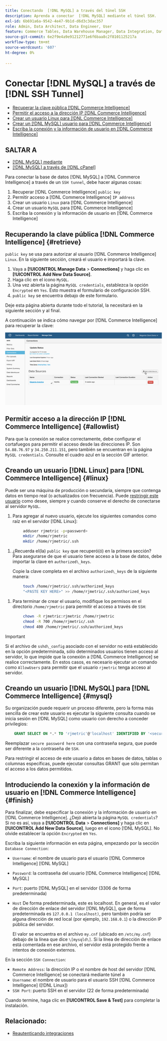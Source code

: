 ```yaml
---
title: Conectando  [!DNL MySQL] a través del túnel SSH
description: Aprenda a conectar  [!DNL MySQL] mediante el túnel SSH.
exl-id: 6b691a6a-9542-4e47-9b1d-d6d3c3dac357
role: Admin, Data Architect, Data Engineer, User
feature: Commerce Tables, Data Warehouse Manager, Data Integration, Data Import/Export, SQL Report Builder
source-git-commit: 6e2f9e4a9e91212771e6f6baa8c2f8101125217a
workflow-type: tm+mt
source-wordcount: '607'
ht-degree: 0%

---
```


# Conectar [!DNL MySQL] a través de [!DNL SSH Tunnel]

* [Recuperar la clave pública  [!DNL Commerce Intelligence] ](#retrieve)
* [Permitir el acceso a la dirección IP  [!DNL Commerce Intelligence] ](#allowlist)
* [Crear un usuario Linux para  [!DNL Commerce Intelligence]](#linux)
* [Crear un [!DNL MySQL] usuario para [!DNL Commerce Intelligence]](#mysql)
* [Escriba la conexión y la información de usuario en  [!DNL Commerce Intelligence]](#finish)

## SALTAR A

* [[!DNL MySQL] mediante ](../integrations/mysql-via-a-direct-connection.md)
* [[!DNL MySQL] a través de  [!DNL cPanel]](../integrations/mysql-via-cpanel.md)

Para conectar la base de datos [!DNL MySQL] a [!DNL Commerce Intelligence] a través de un `SSH tunnel`, debe hacer algunas cosas:

1. Recuperar [!DNL Commerce Intelligence] `public key`
1. Permitir acceso a [!DNL Commerce Intelligence] `IP address`
1. Crear un usuario `Linux` para [!DNL Commerce Intelligence]
1. Crear un usuario `MySQL` para [!DNL Commerce Intelligence]
1. Escriba la conexión y la información de usuario en [!DNL Commerce Intelligence]


## Recuperando la clave pública [!DNL Commerce Intelligence] {#retrieve}

`public key` se usa para autorizar al usuario [!DNL Commerce Intelligence] `Linux`. En la siguiente sección, creará el usuario e importará la clave.

1. Vaya a **[!UICONTROL Manage Data** > **Connections]** y haga clic en **[!UICONTROL Add New Data Source]**.
1. Haga clic en el icono `MySQL`.
1. Una vez abierta la página `MySQL credentials`, establezca la opción `Encrypted` en `Yes`. Esto muestra el formulario de configuración SSH.
1. `public key` se encuentra debajo de este formulario.

Deje esta página abierta durante todo el tutorial, la necesitará en la siguiente sección y al final.

A continuación se indica cómo navegar por [!DNL Commerce Intelligence] para recuperar la clave:

![](../../../assets/MySQL_SSH.gif)<!--{: width="770"}-->

## Permitir acceso a la dirección IP [!DNL Commerce Intelligence] {#allowlist}

Para que la conexión se realice correctamente, debe configurar el cortafuegos para permitir el acceso desde las direcciones IP. Son `54.88.76.97` y `34.250.211.151`, pero también se encuentran en la página `MySQL credentials`. Consulte el cuadro azul en la sección GIF anterior.

## Creando un usuario [!DNL Linux] para [!DNL Commerce Intelligence] {#linux}

Puede ser una máquina de producción o secundaria, siempre que contenga datos en tiempo real (o actualizados con frecuencia). Puede [restringir este usuario](../../../administrator/account-management/restrict-db-access.md) como desee, siempre y cuando conserve el derecho de conectarse al servidor `MySQL`.

1. Para agregar al nuevo usuario, ejecute los siguientes comandos como raíz en el servidor [!DNL Linux]:

```bash
        adduser rjmetric -p<password>
        mkdir /home/rjmetric
        mkdir /home/rjmetric/.ssh
```

1. ¿Recuerda el(la) `public key` que recuperó(ó) en la primera sección? Para asegurarse de que el usuario tiene acceso a la base de datos, debe importar la clave en `authorized\_keys`.

   Copie la clave completa en el archivo `authorized\_keys` de la siguiente manera:

```bash
        touch /home/rjmetric/.ssh/authorized_keys
        "<PASTE KEY HERE>" >> /home/rjmetric/.ssh/authorized_keys
```

1. Para terminar de crear el usuario, modifique los permisos en el directorio `/home/rjmetric` para permitir el acceso a través de `SSH`:

```bash
        chown -R rjmetric:rjmetric /home/rjmetric
        chmod -R 700 /home/rjmetric/.ssh
        chmod 400 /home/rjmetric/.ssh/authorized_keys
```

>[!IMPORTANT]
>
>Si el archivo de `sshd\_config` asociado con el servidor no está establecido en la opción predeterminada, sólo determinados usuarios tienen acceso al servidor, lo que impide que la conexión a [!DNL Commerce Intelligence] se realice correctamente. En estos casos, es necesario ejecutar un comando como `AllowUsers` para permitir que el usuario `rjmetric` tenga acceso al servidor.

## Creando un usuario [!DNL MySQL] para [!DNL Commerce Intelligence] {#mysql}

Su organización puede requerir un proceso diferente, pero la forma más sencilla de crear este usuario es ejecutar la siguiente consulta cuando se inicia sesión en [!DNL MySQL] como usuario con derecho a conceder privilegios:

```sql
    GRANT SELECT ON *.* TO 'rjmetric'@'localhost' IDENTIFIED BY '<secure password here>';
```

Reemplazar `secure password here` con una contraseña segura, que puede ser diferente a la contraseña de `SSH`.

Para restringir el acceso de este usuario a datos en bases de datos, tablas o columnas específicas, puede ejecutar consultas GRANT que sólo permitan el acceso a los datos permitidos.

## Introduciendo la conexión y la información de usuario en [!DNL Commerce Intelligence] {#finish}

Para finalizar, debe especificar la conexión y la información de usuario en [!DNL Commerce Intelligence]. ¿Dejó abierta la página `MySQL credentials`? Si no es así, vaya a **[!UICONTROL Data** > **Connections]** y haga clic en **[!UICONTROL Add New Data Source]**, luego en el icono [!DNL MySQL]. No olvide establecer la opción `Encrypted` en `Yes`.

Escriba la siguiente información en esta página, empezando por la sección `Database Connection`:

* `Username`: el nombre de usuario para el usuario [!DNL Commerce Intelligence] [!DNL MySQL]
* `Password`: la contraseña del usuario [!DNL Commerce Intelligence] [!DNL MySQL]
* `Port`: puerto [!DNL MySQL] en el servidor (3306 de forma predeterminada)
* `Host` De forma predeterminada, este es localhost. En general, es el valor de dirección de enlace del servidor [!DNL MySQL], que de forma predeterminada es `127.0.0.1 (localhost)`, pero también podría ser alguna dirección de red local (por ejemplo, `192.168.0.1`) o la dirección IP pública del servidor.

  El valor se encuentra en el archivo `my.cnf` (ubicado en `/etc/my.cnf`) debajo de la línea que dice `\[mysqld\]`. Si la línea de dirección de enlace está comentada en ese archivo, el servidor está protegido frente a intentos de conexión externos.

En la sección `SSH Connection`:

* `Remote Address`: la dirección IP o el nombre de host del servidor [!DNL Commerce Intelligence] se conectará mediante túnel a
* `Username`: el nombre de usuario para el usuario SSH [!DNL Commerce Intelligence] ([!DNL Linux])
* `SSH Port`: puerto SSH en el servidor (22 de forma predeterminada)

Cuando termine, haga clic en **[!UICONTROL Save & Test]** para completar la instalación.

## Relacionado:

* [Reautenticando integraciones](https://experienceleague.adobe.com/docs/commerce-knowledge-base/kb/how-to/mbi-reauthenticating-integrations.html?lang=es)
